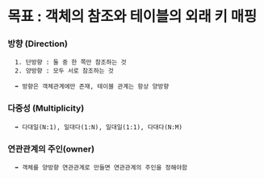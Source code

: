 # 목표 : 객체의 참조와 테이블의 외래 키 매핑

### 방향 (Direction)
       
      1. 단방향 : 둘 중 한 쪽만 참조하는 것
      2. 양방향 : 모두 서로 참조하는 것
      
      ➡️ 방향은 객체관계에만 존재, 테이블 관계는 항상 양방향

### 다중성 (Multiplicity)
      
      ➡️ 다대일(N:1), 일대다(1:N), 일대일(1:1), 다대다(N:M)

### 연관관계의 주인(owner)

      ➡️ 객체를 양방향 연관관계로 만들면 연관관계의 주인을 정해야함
